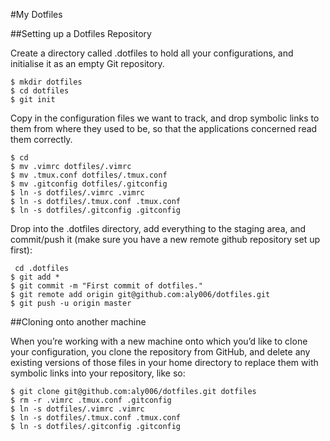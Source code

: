 #My Dotfiles

##Setting up a Dotfiles Repository

Create a directory called .dotfiles to hold all your configurations, and initialise it as an empty Git repository.

```
$ mkdir dotfiles
$ cd dotfiles
$ git init
```

Copy in the configuration files we want to track, and drop symbolic links to them from where they used to be, so that the applications concerned read them correctly.

```
$ cd
$ mv .vimrc dotfiles/.vimrc
$ mv .tmux.conf dotfiles/.tmux.conf
$ mv .gitconfig dotfiles/.gitconfig
$ ln -s dotfiles/.vimrc .vimrc
$ ln -s dotfiles/.tmux.conf .tmux.conf
$ ln -s dotfiles/.gitconfig .gitconfig
```

Drop into the .dotfiles directory, add everything to the staging area, and commit/push it (make sure you have a new remote github repository set up first):

```
 cd .dotfiles
$ git add *
$ git commit -m "First commit of dotfiles."
$ git remote add origin git@github.com:aly006/dotfiles.git
$ git push -u origin master
```

##Cloning onto another machine

When you’re working with a new machine onto which you’d like to clone your configuration, you clone the repository from GitHub, and delete any existing versions of those files in your home directory to replace them with symbolic links into your repository, like so:

```
$ git clone git@github.com:aly006/dotfiles.git dotfiles
$ rm -r .vimrc .tmux.conf .gitconfig
$ ln -s dotfiles/.vimrc .vimrc
$ ln -s dotfiles/.tmux.conf .tmux.conf 
$ ln -s dotfiles/.gitconfig .gitconfig
```

